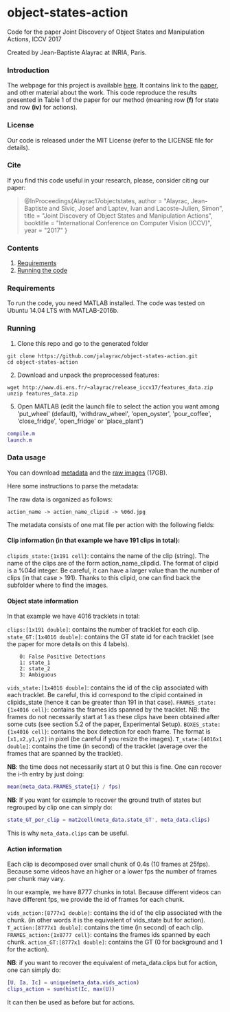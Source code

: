 # object-states-action
Code for the paper Joint Discovery of Object States and Manipulation Actions, ICCV 2017

Created by Jean-Baptiste Alayrac at INRIA, Paris.

### Introduction

The webpage for this project is available [here](http://www.di.ens.fr/willow/research/objectstates/). It contains link to the [paper](http://www.di.ens.fr/willow/research/objectstates/paper.pdf), and other material about the work.
This code reproduce the results presented in Table 1 of the paper for our method (meaning row **(f)** for state and row **(iv)** for actions).

### License

Our code is released under the MIT License (refer to the LICENSE file for details).

### Cite

If you find this code useful in your research, please, consider citing our paper:

> @InProceedings{Alayrac17objectstates,
>    author      = "Alayrac, Jean-Baptiste and Sivic, Josef and Laptev, Ivan and Lacoste-Julien, Simon",
>    title       = "Joint Discovery of Object States and Manipulation Actions",
>    booktitle   = "International Conference on Computer Vision (ICCV)",
>    year        = "2017"
>}

### Contents

  1. [Requirements](#requirements)
  2. [Running the code](#running)

### Requirements

To run the code, you need MATLAB installed.
The code was tested on Ubuntu 14.04 LTS with MATLAB-2016b.

### Running

1) Clone this repo and go to the generated folder
  ```Shell
  git clone https://github.com/jalayrac/object-states-action.git
  cd object-states-action
  ```

2) Download and unpack the preprocessed features:
  ```Shell
  wget http://www.di.ens.fr/~alayrac/release_iccv17/features_data.zip
  unzip features_data.zip
  ```

5) Open MATLAB (edit the launch file to select the action you want among 'put_wheel' (default), 'withdraw_wheel', 'open_oyster', 'pour_coffee', 'close_fridge', 'open_fridge' or 'place_plant')

  ```Matlab
  compile.m
  launch.m
  ```

### Data usage

You can download [metadata](http://www.di.ens.fr/~alayrac/release_iccv17/iccv2017_metadata.tar.gz) and the [raw images](http://www.di.ens.fr/~alayrac/release_iccv17/raw_images_iccv2017.tar.gz) (17GB).

Here some instructions to parse the metadata:

The raw data is organized as follows:

```
action_name -> action_name_clipid -> %06d.jpg
```

The metadata consists of one mat file per action with the following fields:

#### Clip information (in that example we have 191 clips in total):
`clipids_state:{1x191 cell}`: contains the name of the clip (string). The name of the clips
are of the form action_name_clipdid. The format of clipid is a %04d integer. Be careful,
it can have a larger value than the number of clips (in that case > 191). 
Thanks to this clipid, one can find back the subfolder where to find the images.

#### Object state information 
In that example we have 4016 tracklets in total:

`clips:[1x191 double]`: contains the number of tracklet for each clip.
`state_GT:[1x4016 double]`: contains the GT state id for each tracklet 
(see the paper for more details on this 4 labels).

```
	0: False Positive Detections
	1: state_1
	2: state_2
	3: Ambiguous
```

`vids_state:[1x4016 double]`: contains the id of the clip associated with each tracklet. 
Be careful, this id correspond to the clipid contained in clipids_state (hence it can be greater
than 191 in that case). 
`FRAMES_state:{1x4016 cell}`: contains the frames ids spanned by the tracklet. 
NB: the frames do not necessarily start at 1 as these clips have been obtained after some cuts 
(see section 5.2 of the paper, Experimental Setup).
`BOXES_state:{1x4016 cell}`: contains the box detection for each frame. The format 
is `[x1,x2,y1,y2]` in pixel (be careful if you resize the images).
`T_state:[4016x1 double]`: contains the time (in second) of the tracklet (average over the frames that
are spanned by the tracklet). 

**NB**: the time does not necessarily start at 0 but this is fine. One can recover the i-th entry by just doing:

``` matlab
mean(meta_data.FRAMES_state{i} / fps)
```

**NB**: If you want for example to recover the ground truth of states but regrouped by clip one can simply do:

```Matlab
state_GT_per_clip = mat2cell(meta_data.state_GT', meta_data.clips)
```

This is why `meta_data.clips` can be useful.


#### Action information

Each clip is decomposed over small chunk of 0.4s (10 frames at 25fps). 
Because some videos have an higher or a lower fps the number of frames per chunk may vary. 

In our example, we have 8777 chunks in total. Because different videos 
can have different fps, we provide the id of frames for each chunk.

`vids_action:[8777x1 double]`: contains the id of the clip associated with the chunk. 
	(in other words it is the equivalent of vids_state but for action).
`T_action:[8777x1 double]`: contains the time (in second) of each clip.
`FRAMES_action:{1x8777 cell}`: contains the frames ids spanned by each chunk.
`action_GT:[8777x1 double]`: contains the GT (0 for background and 1 for the action).

**NB**: if you want to recover the equivalent of meta_data.clips but for action, one can simply do:

```Matlab
[U, Ia, Ic] = unique(meta_data.vids_action)
clips_action = sum(hist(Ic, max(U))
```

It can then be used as before but for actions.








